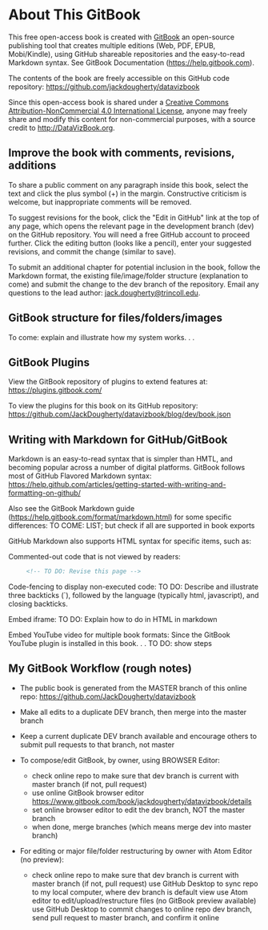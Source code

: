 # About This GitBook

This free open-access book is created with [GitBook](http://gitbook.com) an open-source publishing tool that creates multiple editions (Web, PDF, EPUB, Mobi/Kindle), using GitHub shareable repositories and the easy-to-read Markdown syntax. See GitBook Documentation (https://help.gitbook.com).

The contents of the book are freely accessible on this GitHub code repository: https://github.com/jackdougherty/datavizbook

Since this open-access book is shared under a [Creative Commons Attribution-NonCommercial 4.0 International License](http://creativecommons.org/licenses/by-nc/4.0), anyone may freely share and modify this content for non-commercial purposes, with a source credit to http://DataVizBook.org.

## Improve the book with comments, revisions, additions
To share a public comment on any paragraph inside this book, select the text and click the plus symbol (+) in the margin. Constructive criticism is welcome, but inappropriate comments will be removed. <!-- TO DO: insert commenting GIF -->

To suggest revisions for the book, click the "Edit in GitHub" link at the top of any page, which opens the relevant page in the development branch (dev) on the GitHub repository. You will need a free GitHub account to proceed further. Click the editing button (looks like a pencil), enter your suggested revisions, and commit the change (similar to save). <!--TO DO: Test this with Veronica's account -->

To submit an additional chapter for potential inclusion in the book, follow the Markdown format, the existing file/image/folder structure (explanation to come) and submit the change to the dev branch of the repository. Email any questions to the lead author: jack.dougherty@trincoll.edu.

## GitBook structure for files/folders/images
To come: explain and illustrate how my system works. . .

## GitBook Plugins
View the GitBook repository of plugins to extend features at: https://plugins.gitbook.com/

To view the plugins for this book on its GitHub repository:  https://github.com/JackDougherty/datavizbook/blog/dev/book.json

## Writing with Markdown for GitHub/GitBook
Markdown is an easy-to-read syntax that is simpler than HMTL, and becoming popular across a number of digital platforms. GitBook follows most of GitHub Flavored Markdown syntax: https://help.github.com/articles/getting-started-with-writing-and-formatting-on-github/

Also see the GitBook Markdown guide (https://help.gitbook.com/format/markdown.html) for some specific differences: TO COME: LIST; but check if all are supported in book exports

GitHub Markdown also supports HTML syntax for specific items, such as:

Commented-out code that is not viewed by readers:
```html
     <!-- TO DO: Revise this page -->
```

Code-fencing to display non-executed code:
TO DO: Describe and illustrate three backticks (`), followed by the language (typically html, javascript), and closing backticks.

Embed iframe:
TO DO: Explain how to do in HTML in markdown

Embed YouTube video for multiple book formats:
Since the GitBook YouTube plugin is installed in this book. . . TO DO: show steps

## My GitBook Workflow (rough notes)

- The public book is generated from the MASTER branch of this online repo: https://github.com/JackDougherty/datavizbook

- Make all edits to a duplicate DEV branch, then merge into the master branch
- Keep a current duplicate DEV branch available and encourage others to submit pull requests to that branch, not master

- To compose/edit GitBook, by owner, using BROWSER Editor:
  - check online repo to make sure that dev branch is current with master branch (if not, pull request)
  - use online GitBook browser editor https://www.gitbook.com/book/jackdougherty/datavizbook/details
  - set online browser editor to edit the dev branch, NOT the master branch
  - when done, merge branches (which means merge dev into master branch)

- For editing or major file/folder restructuring by owner with Atom Editor (no preview):
  - check online repo to make sure that dev branch is current with master branch (if not, pull request)
     use GitHub Desktop to sync repo to my local computer, where dev branch is default view
     use Atom editor to edit/upload/restructure files (no GitBook preview available)
     use GitHub Desktop to commit changes to online repo dev branch, send pull request to master branch, and confirm it online

